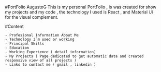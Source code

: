 #PortFolio AugustoG
This is my personal PortFolio , is was created for show my projects and my code , the technology I used is React , and  Material Ui for  the visual complement.

#Content

```Content
- Profesional Information About Me
- Technology I´m used or working
- Principal Skills
- Education
- Working Experience ( detail information)
- My Projects ( Page dedicated to get automatic data and created responsive view of all projects )
- Links to contact me ( gmail , linkedin )
```
